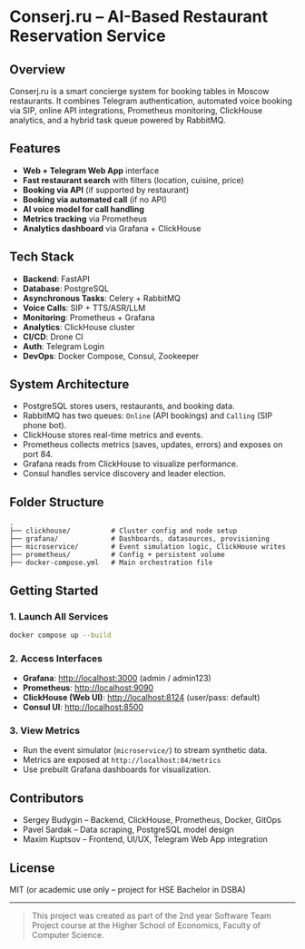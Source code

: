# Conserj.ru – AI-Based Restaurant Reservation Service

## Overview

Conserj.ru is a smart concierge system for booking tables in Moscow restaurants. It combines Telegram authentication, automated voice booking via SIP, online API integrations, Prometheus monitoring, ClickHouse analytics, and a hybrid task queue powered by RabbitMQ.

## Features

* **Web + Telegram Web App** interface
* **Fast restaurant search** with filters (location, cuisine, price)
* **Booking via API** (if supported by restaurant)
* **Booking via automated call** (if no API)
* **AI voice model for call handling**
* **Metrics tracking** via Prometheus
* **Analytics dashboard** via Grafana + ClickHouse

## Tech Stack

* **Backend**: FastAPI
* **Database**: PostgreSQL
* **Asynchronous Tasks**: Celery + RabbitMQ
* **Voice Calls**: SIP + TTS/ASR/LLM
* **Monitoring**: Prometheus + Grafana
* **Analytics**: ClickHouse cluster
* **CI/CD**: Drone CI
* **Auth**: Telegram Login
* **DevOps**: Docker Compose, Consul, Zookeeper

## System Architecture

* PostgreSQL stores users, restaurants, and booking data.
* RabbitMQ has two queues: `Online` (API bookings) and `Calling` (SIP phone bot).
* ClickHouse stores real-time metrics and events.
* Prometheus collects metrics (saves, updates, errors) and exposes on port 84.
* Grafana reads from ClickHouse to visualize performance.
* Consul handles service discovery and leader election.

## Folder Structure

```
.
├── clickhouse/          # Cluster config and node setup
├── grafana/             # Dashboards, datasources, provisioning
├── microservice/        # Event simulation logic, ClickHouse writes
├── prometheus/          # Config + persistent volume
├── docker-compose.yml   # Main orchestration file
```

## Getting Started

### 1. Launch All Services

```bash
docker compose up --build
```

### 2. Access Interfaces

* **Grafana**: [http://localhost:3000](http://localhost:3000) (admin / admin123)
* **Prometheus**: [http://localhost:9090](http://localhost:9090)
* **ClickHouse (Web UI)**: [http://localhost:8124](http://localhost:8124) (user/pass: default)
* **Consul UI**: [http://localhost:8500](http://localhost:8500)

### 3. View Metrics

* Run the event simulator (`microservice/`) to stream synthetic data.
* Metrics are exposed at `http://localhost:84/metrics`
* Use prebuilt Grafana dashboards for visualization.

## Contributors

* Sergey Budygin – Backend, ClickHouse, Prometheus, Docker, GitOps
* Pavel Sardak – Data scraping, PostgreSQL model design
* Maxim Kuptsov – Frontend, UI/UX, Telegram Web App integration

## License

MIT (or academic use only – project for HSE Bachelor in DSBA)

---

> This project was created as part of the 2nd year Software Team Project course at the Higher School of Economics, Faculty of Computer Science.
